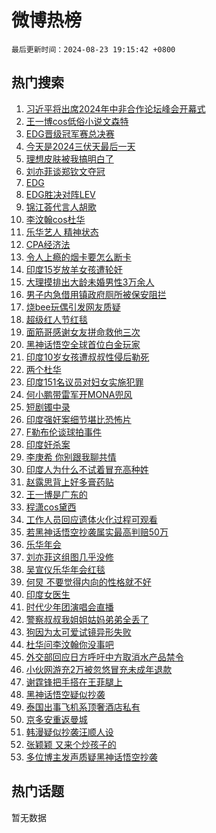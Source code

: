 # 微博热榜

`最后更新时间：2024-08-23 19:15:42 +0800`

## 热门搜索

1. [习近平将出席2024年中非合作论坛峰会开幕式](https://m.weibo.cn/search?containerid=100103type%3D1%26t%3D10%26q%3D%23%E4%B9%A0%E8%BF%91%E5%B9%B3%E5%B0%86%E5%87%BA%E5%B8%AD2024%E5%B9%B4%E4%B8%AD%E9%9D%9E%E5%90%88%E4%BD%9C%E8%AE%BA%E5%9D%9B%E5%B3%B0%E4%BC%9A%E5%BC%80%E5%B9%95%E5%BC%8F%23&stream_entry_id=51&isnewpage=1&extparam=seat%3D1%26stream_entry_id%3D51%26c_type%3D51%26cate%3D10103%26pos%3D0%26q%3D%2523%25E4%25B9%25A0%25E8%25BF%2591%25E5%25B9%25B3%25E5%25B0%2586%25E5%2587%25BA%25E5%25B8%25AD2024%25E5%25B9%25B4%25E4%25B8%25AD%25E9%259D%259E%25E5%2590%2588%25E4%25BD%259C%25E8%25AE%25BA%25E5%259D%259B%25E5%25B3%25B0%25E4%25BC%259A%25E5%25BC%2580%25E5%25B9%2595%25E5%25BC%258F%2523%26dgr%3D0%26filter_type%3Drealtimehot%26display_time%3D1724411741%26pre_seqid%3D1724411741489026658135)
1. [王一博cos低俗小说文森特](https://m.weibo.cn/search?containerid=100103type%3D1%26t%3D10%26q%3D%23%E7%8E%8B%E4%B8%80%E5%8D%9Acos%E4%BD%8E%E4%BF%97%E5%B0%8F%E8%AF%B4%E6%96%87%E6%A3%AE%E7%89%B9%23&stream_entry_id=31&isnewpage=1&extparam=seat%3D1%26lcate%3D5001%26q%3D%2523%25E7%258E%258B%25E4%25B8%2580%25E5%258D%259Acos%25E4%25BD%258E%25E4%25BF%2597%25E5%25B0%258F%25E8%25AF%25B4%25E6%2596%2587%25E6%25A3%25AE%25E7%2589%25B9%2523%26dgr%3D0%26realpos%3D1%26c_type%3D31%26flag%3D1%26cate%3D5001%26pos%3D0%26filter_type%3Drealtimehot%26band_rank%3D1%26stream_entry_id%3D31%26display_time%3D1724411741%26pre_seqid%3D1724411741489026658135)
1. [EDG晋级冠军赛总决赛](https://m.weibo.cn/search?containerid=100103type%3D1%26t%3D10%26q%3D%23EDG%E6%99%8B%E7%BA%A7%E5%86%A0%E5%86%9B%E8%B5%9B%E6%80%BB%E5%86%B3%E8%B5%9B%23&stream_entry_id=31&isnewpage=1&extparam=seat%3D1%26lcate%3D5001%26q%3D%2523EDG%25E6%2599%258B%25E7%25BA%25A7%25E5%2586%25A0%25E5%2586%259B%25E8%25B5%259B%25E6%2580%25BB%25E5%2586%25B3%25E8%25B5%259B%2523%26dgr%3D0%26realpos%3D2%26c_type%3D31%26flag%3D1%26cate%3D5001%26pos%3D1%26filter_type%3Drealtimehot%26band_rank%3D2%26stream_entry_id%3D31%26display_time%3D1724411741%26pre_seqid%3D1724411741489026658135)
1. [今天是2024三伏天最后一天](https://m.weibo.cn/search?containerid=100103type%3D1%26t%3D10%26q%3D%23%E4%BB%8A%E5%A4%A9%E6%98%AF2024%E4%B8%89%E4%BC%8F%E5%A4%A9%E6%9C%80%E5%90%8E%E4%B8%80%E5%A4%A9%23&stream_entry_id=31&isnewpage=1&extparam=seat%3D1%26lcate%3D5001%26q%3D%2523%25E4%25BB%258A%25E5%25A4%25A9%25E6%2598%25AF2024%25E4%25B8%2589%25E4%25BC%258F%25E5%25A4%25A9%25E6%259C%2580%25E5%2590%258E%25E4%25B8%2580%25E5%25A4%25A9%2523%26dgr%3D0%26realpos%3D3%26c_type%3D31%26flag%3D0%26cate%3D5001%26pos%3D2%26filter_type%3Drealtimehot%26band_rank%3D3%26stream_entry_id%3D31%26display_time%3D1724411741%26pre_seqid%3D1724411741489026658135)
1. [理想皮肤被我搞明白了](https://m.weibo.cn/search?containerid=100103type%3D1%26t%3D10%26q%3D%23%E7%90%86%E6%83%B3%E7%9A%AE%E8%82%A4%E8%A2%AB%E6%88%91%E6%90%9E%E6%98%8E%E7%99%BD%E4%BA%86%23&stream_entry_id=31&isnewpage=1&extparam=seat%3D1%26lcate%3D5001%26is_ad_pos%3D1%26q%3D%2523%25E7%2590%2586%25E6%2583%25B3%25E7%259A%25AE%25E8%2582%25A4%25E8%25A2%25AB%25E6%2588%2591%25E6%2590%259E%25E6%2598%258E%25E7%2599%25BD%25E4%25BA%2586%2523%26dgr%3D0%26filter_type%3Drealtimehot%26adid%3D251153%26topic_ad%3D1%26cate%3D5001%26pos%3D3%26c_type%3D31%26band_rank%3D4%26stream_entry_id%3D31%26display_time%3D1724411741%26pre_seqid%3D1724411741489026658135)
1. [刘亦菲谈郑钦文夺冠](https://m.weibo.cn/search?containerid=100103type%3D1%26t%3D10%26q%3D%23%E5%88%98%E4%BA%A6%E8%8F%B2%E8%B0%88%E9%83%91%E9%92%A6%E6%96%87%E5%A4%BA%E5%86%A0%23&stream_entry_id=31&isnewpage=1&extparam=seat%3D1%26lcate%3D5001%26q%3D%2523%25E5%2588%2598%25E4%25BA%25A6%25E8%258F%25B2%25E8%25B0%2588%25E9%2583%2591%25E9%2592%25A6%25E6%2596%2587%25E5%25A4%25BA%25E5%2586%25A0%2523%26dgr%3D0%26realpos%3D4%26c_type%3D31%26flag%3D1%26cate%3D5001%26pos%3D4%26filter_type%3Drealtimehot%26band_rank%3D4%26stream_entry_id%3D31%26display_time%3D1724411741%26pre_seqid%3D1724411741489026658135)
1. [EDG](https://m.weibo.cn/search?containerid=100103type%3D1%26t%3D10%26q%3DEDG&stream_entry_id=31&isnewpage=1&extparam=seat%3D1%26lcate%3D5001%26q%3DEDG%26dgr%3D0%26realpos%3D5%26c_type%3D31%26flag%3D0%26cate%3D5001%26pos%3D5%26filter_type%3Drealtimehot%26band_rank%3D5%26stream_entry_id%3D31%26display_time%3D1724411741%26pre_seqid%3D1724411741489026658135)
1. [EDG胜决对阵LEV](https://m.weibo.cn/search?containerid=100103type%3D1%26t%3D10%26q%3D%23EDG%E8%83%9C%E5%86%B3%E5%AF%B9%E9%98%B5LEV%23&stream_entry_id=31&isnewpage=1&extparam=seat%3D1%26lcate%3D5001%26q%3D%2523EDG%25E8%2583%259C%25E5%2586%25B3%25E5%25AF%25B9%25E9%2598%25B5LEV%2523%26dgr%3D0%26realpos%3D6%26c_type%3D31%26flag%3D0%26cate%3D5001%26pos%3D6%26filter_type%3Drealtimehot%26band_rank%3D6%26stream_entry_id%3D31%26display_time%3D1724411741%26pre_seqid%3D1724411741489026658135)
1. [锦江荟代言人胡歌](https://m.weibo.cn/search?containerid=100103type%3D1%26t%3D10%26q%3D%23%E9%94%A6%E6%B1%9F%E8%8D%9F%E4%BB%A3%E8%A8%80%E4%BA%BA%E8%83%A1%E6%AD%8C%23&stream_entry_id=31&isnewpage=1&extparam=seat%3D1%26lcate%3D5001%26is_ad_pos%3D1%26q%3D%2523%25E9%2594%25A6%25E6%25B1%259F%25E8%258D%259F%25E4%25BB%25A3%25E8%25A8%2580%25E4%25BA%25BA%25E8%2583%25A1%25E6%25AD%258C%2523%26dgr%3D0%26filter_type%3Drealtimehot%26adid%3D250757%26topic_ad%3D1%26cate%3D5001%26pos%3D7%26c_type%3D31%26band_rank%3D7%26stream_entry_id%3D31%26display_time%3D1724411741%26pre_seqid%3D1724411741489026658135)
1. [李汶翰cos杜华](https://m.weibo.cn/search?containerid=100103type%3D1%26t%3D10%26q%3D%23%E6%9D%8E%E6%B1%B6%E7%BF%B0cos%E6%9D%9C%E5%8D%8E%23&stream_entry_id=31&isnewpage=1&extparam=seat%3D1%26lcate%3D5001%26q%3D%2523%25E6%259D%258E%25E6%25B1%25B6%25E7%25BF%25B0cos%25E6%259D%259C%25E5%258D%258E%2523%26dgr%3D0%26realpos%3D7%26c_type%3D31%26flag%3D1%26cate%3D5001%26pos%3D8%26filter_type%3Drealtimehot%26band_rank%3D7%26stream_entry_id%3D31%26display_time%3D1724411741%26pre_seqid%3D1724411741489026658135)
1. [乐华艺人 精神状态](https://m.weibo.cn/search?containerid=100103type%3D1%26t%3D10%26q%3D%E4%B9%90%E5%8D%8E%E8%89%BA%E4%BA%BA+%E7%B2%BE%E7%A5%9E%E7%8A%B6%E6%80%81&stream_entry_id=31&isnewpage=1&extparam=seat%3D1%26lcate%3D5001%26q%3D%25E4%25B9%2590%25E5%258D%258E%25E8%2589%25BA%25E4%25BA%25BA%2520%25E7%25B2%25BE%25E7%25A5%259E%25E7%258A%25B6%25E6%2580%2581%26dgr%3D0%26realpos%3D8%26c_type%3D31%26flag%3D1%26cate%3D5001%26pos%3D9%26filter_type%3Drealtimehot%26band_rank%3D8%26stream_entry_id%3D31%26display_time%3D1724411741%26pre_seqid%3D1724411741489026658135)
1. [CPA经济法](https://m.weibo.cn/search?containerid=100103type%3D1%26t%3D10%26q%3DCPA%E7%BB%8F%E6%B5%8E%E6%B3%95&stream_entry_id=31&isnewpage=1&extparam=seat%3D1%26lcate%3D5001%26q%3DCPA%25E7%25BB%258F%25E6%25B5%258E%25E6%25B3%2595%26dgr%3D0%26realpos%3D9%26c_type%3D31%26flag%3D1%26cate%3D5001%26pos%3D10%26filter_type%3Drealtimehot%26band_rank%3D9%26stream_entry_id%3D31%26display_time%3D1724411741%26pre_seqid%3D1724411741489026658135)
1. [令人上瘾的烟卡要怎么断卡](https://m.weibo.cn/search?containerid=100103type%3D1%26t%3D10%26q%3D%23%E4%BB%A4%E4%BA%BA%E4%B8%8A%E7%98%BE%E7%9A%84%E7%83%9F%E5%8D%A1%E8%A6%81%E6%80%8E%E4%B9%88%E6%96%AD%E5%8D%A1%23&stream_entry_id=31&isnewpage=1&extparam=seat%3D1%26lcate%3D5001%26q%3D%2523%25E4%25BB%25A4%25E4%25BA%25BA%25E4%25B8%258A%25E7%2598%25BE%25E7%259A%2584%25E7%2583%259F%25E5%258D%25A1%25E8%25A6%2581%25E6%2580%258E%25E4%25B9%2588%25E6%2596%25AD%25E5%258D%25A1%2523%26dgr%3D0%26realpos%3D10%26c_type%3D31%26flag%3D1%26cate%3D5001%26pos%3D11%26filter_type%3Drealtimehot%26band_rank%3D10%26stream_entry_id%3D31%26display_time%3D1724411741%26pre_seqid%3D1724411741489026658135)
1. [印度15岁放羊女孩遭轮奸](https://m.weibo.cn/search?containerid=100103type%3D1%26t%3D10%26q%3D%23%E5%8D%B0%E5%BA%A615%E5%B2%81%E6%94%BE%E7%BE%8A%E5%A5%B3%E5%AD%A9%E9%81%AD%E8%BD%AE%E5%A5%B8%23&stream_entry_id=31&isnewpage=1&extparam=seat%3D1%26lcate%3D5001%26q%3D%2523%25E5%258D%25B0%25E5%25BA%25A615%25E5%25B2%2581%25E6%2594%25BE%25E7%25BE%258A%25E5%25A5%25B3%25E5%25AD%25A9%25E9%2581%25AD%25E8%25BD%25AE%25E5%25A5%25B8%2523%26dgr%3D0%26realpos%3D11%26c_type%3D31%26flag%3D1%26cate%3D5001%26pos%3D12%26filter_type%3Drealtimehot%26band_rank%3D11%26stream_entry_id%3D31%26display_time%3D1724411741%26pre_seqid%3D1724411741489026658135)
1. [大理摸排出大龄未婚男性3万余人](https://m.weibo.cn/search?containerid=100103type%3D1%26t%3D10%26q%3D%23%E5%A4%A7%E7%90%86%E6%91%B8%E6%8E%92%E5%87%BA%E5%A4%A7%E9%BE%84%E6%9C%AA%E5%A9%9A%E7%94%B7%E6%80%A73%E4%B8%87%E4%BD%99%E4%BA%BA%23&stream_entry_id=31&isnewpage=1&extparam=seat%3D1%26lcate%3D5001%26q%3D%2523%25E5%25A4%25A7%25E7%2590%2586%25E6%2591%25B8%25E6%258E%2592%25E5%2587%25BA%25E5%25A4%25A7%25E9%25BE%2584%25E6%259C%25AA%25E5%25A9%259A%25E7%2594%25B7%25E6%2580%25A73%25E4%25B8%2587%25E4%25BD%2599%25E4%25BA%25BA%2523%26dgr%3D0%26realpos%3D12%26c_type%3D31%26flag%3D0%26cate%3D5001%26pos%3D13%26filter_type%3Drealtimehot%26band_rank%3D12%26stream_entry_id%3D31%26display_time%3D1724411741%26pre_seqid%3D1724411741489026658135)
1. [男子内急借用镇政府厕所被保安阻拦](https://m.weibo.cn/search?containerid=100103type%3D1%26t%3D10%26q%3D%23%E7%94%B7%E5%AD%90%E5%86%85%E6%80%A5%E5%80%9F%E7%94%A8%E9%95%87%E6%94%BF%E5%BA%9C%E5%8E%95%E6%89%80%E8%A2%AB%E4%BF%9D%E5%AE%89%E9%98%BB%E6%8B%A6%23&stream_entry_id=31&isnewpage=1&extparam=seat%3D1%26lcate%3D5001%26q%3D%2523%25E7%2594%25B7%25E5%25AD%2590%25E5%2586%2585%25E6%2580%25A5%25E5%2580%259F%25E7%2594%25A8%25E9%2595%2587%25E6%2594%25BF%25E5%25BA%259C%25E5%258E%2595%25E6%2589%2580%25E8%25A2%25AB%25E4%25BF%259D%25E5%25AE%2589%25E9%2598%25BB%25E6%258B%25A6%2523%26dgr%3D0%26realpos%3D13%26c_type%3D31%26flag%3D1%26cate%3D5001%26pos%3D14%26filter_type%3Drealtimehot%26band_rank%3D13%26stream_entry_id%3D31%26display_time%3D1724411741%26pre_seqid%3D1724411741489026658135)
1. [烧bee玩偶引发网友质疑](https://m.weibo.cn/search?containerid=100103type%3D1%26t%3D10%26q%3D%23%E7%83%A7bee%E7%8E%A9%E5%81%B6%E5%BC%95%E5%8F%91%E7%BD%91%E5%8F%8B%E8%B4%A8%E7%96%91%23&stream_entry_id=31&isnewpage=1&extparam=seat%3D1%26lcate%3D5001%26q%3D%2523%25E7%2583%25A7bee%25E7%258E%25A9%25E5%2581%25B6%25E5%25BC%2595%25E5%258F%2591%25E7%25BD%2591%25E5%258F%258B%25E8%25B4%25A8%25E7%2596%2591%2523%26dgr%3D0%26realpos%3D14%26c_type%3D31%26flag%3D1%26cate%3D5001%26pos%3D15%26filter_type%3Drealtimehot%26band_rank%3D14%26stream_entry_id%3D31%26display_time%3D1724411741%26pre_seqid%3D1724411741489026658135)
1. [超级红人节红毯](https://m.weibo.cn/search?containerid=100103type%3D1%26t%3D10%26q%3D%23%E8%B6%85%E7%BA%A7%E7%BA%A2%E4%BA%BA%E8%8A%82%E7%BA%A2%E6%AF%AF%23&stream_entry_id=31&isnewpage=1&extparam=seat%3D1%26lcate%3D5001%26q%3D%2523%25E8%25B6%2585%25E7%25BA%25A7%25E7%25BA%25A2%25E4%25BA%25BA%25E8%258A%2582%25E7%25BA%25A2%25E6%25AF%25AF%2523%26dgr%3D0%26realpos%3D15%26adid%3D251188%26c_type%3D31%26flag%3D0%26cate%3D5001%26pos%3D16%26filter_type%3Drealtimehot%26band_rank%3D15%26stream_entry_id%3D31%26display_time%3D1724411741%26pre_seqid%3D1724411741489026658135)
1. [面筋哥感谢女友拼命救他三次](https://m.weibo.cn/search?containerid=100103type%3D1%26t%3D10%26q%3D%23%E9%9D%A2%E7%AD%8B%E5%93%A5%E6%84%9F%E8%B0%A2%E5%A5%B3%E5%8F%8B%E6%8B%BC%E5%91%BD%E6%95%91%E4%BB%96%E4%B8%89%E6%AC%A1%23&stream_entry_id=31&isnewpage=1&extparam=seat%3D1%26lcate%3D5001%26q%3D%2523%25E9%259D%25A2%25E7%25AD%258B%25E5%2593%25A5%25E6%2584%259F%25E8%25B0%25A2%25E5%25A5%25B3%25E5%258F%258B%25E6%258B%25BC%25E5%2591%25BD%25E6%2595%2591%25E4%25BB%2596%25E4%25B8%2589%25E6%25AC%25A1%2523%26dgr%3D0%26realpos%3D16%26c_type%3D31%26flag%3D1%26cate%3D5001%26pos%3D17%26filter_type%3Drealtimehot%26band_rank%3D16%26stream_entry_id%3D31%26display_time%3D1724411741%26pre_seqid%3D1724411741489026658135)
1. [黑神话悟空全球首位白金玩家](https://m.weibo.cn/search?containerid=100103type%3D1%26t%3D10%26q%3D%23%E9%BB%91%E7%A5%9E%E8%AF%9D%E6%82%9F%E7%A9%BA%E5%85%A8%E7%90%83%E9%A6%96%E4%BD%8D%E7%99%BD%E9%87%91%E7%8E%A9%E5%AE%B6%23&stream_entry_id=31&isnewpage=1&extparam=seat%3D1%26lcate%3D5001%26q%3D%2523%25E9%25BB%2591%25E7%25A5%259E%25E8%25AF%259D%25E6%2582%259F%25E7%25A9%25BA%25E5%2585%25A8%25E7%2590%2583%25E9%25A6%2596%25E4%25BD%258D%25E7%2599%25BD%25E9%2587%2591%25E7%258E%25A9%25E5%25AE%25B6%2523%26dgr%3D0%26realpos%3D17%26c_type%3D31%26flag%3D0%26cate%3D5001%26pos%3D18%26filter_type%3Drealtimehot%26band_rank%3D17%26stream_entry_id%3D31%26display_time%3D1724411741%26pre_seqid%3D1724411741489026658135)
1. [印度10岁女孩遭叔叔性侵后勒死](https://m.weibo.cn/search?containerid=100103type%3D1%26t%3D10%26q%3D%23%E5%8D%B0%E5%BA%A610%E5%B2%81%E5%A5%B3%E5%AD%A9%E9%81%AD%E5%8F%94%E5%8F%94%E6%80%A7%E4%BE%B5%E5%90%8E%E5%8B%92%E6%AD%BB%23&stream_entry_id=31&isnewpage=1&extparam=seat%3D1%26lcate%3D5001%26q%3D%2523%25E5%258D%25B0%25E5%25BA%25A610%25E5%25B2%2581%25E5%25A5%25B3%25E5%25AD%25A9%25E9%2581%25AD%25E5%258F%2594%25E5%258F%2594%25E6%2580%25A7%25E4%25BE%25B5%25E5%2590%258E%25E5%258B%2592%25E6%25AD%25BB%2523%26dgr%3D0%26realpos%3D18%26c_type%3D31%26flag%3D1%26cate%3D5001%26pos%3D19%26filter_type%3Drealtimehot%26band_rank%3D18%26stream_entry_id%3D31%26display_time%3D1724411741%26pre_seqid%3D1724411741489026658135)
1. [两个杜华](https://m.weibo.cn/search?containerid=100103type%3D1%26t%3D10%26q%3D%E4%B8%A4%E4%B8%AA%E6%9D%9C%E5%8D%8E&stream_entry_id=31&isnewpage=1&extparam=seat%3D1%26lcate%3D5001%26q%3D%25E4%25B8%25A4%25E4%25B8%25AA%25E6%259D%259C%25E5%258D%258E%26dgr%3D0%26realpos%3D19%26c_type%3D31%26flag%3D1%26cate%3D5001%26pos%3D20%26filter_type%3Drealtimehot%26band_rank%3D19%26stream_entry_id%3D31%26display_time%3D1724411741%26pre_seqid%3D1724411741489026658135)
1. [印度151名议员对妇女实施犯罪](https://m.weibo.cn/search?containerid=100103type%3D1%26t%3D10%26q%3D%23%E5%8D%B0%E5%BA%A6151%E5%90%8D%E8%AE%AE%E5%91%98%E5%AF%B9%E5%A6%87%E5%A5%B3%E5%AE%9E%E6%96%BD%E7%8A%AF%E7%BD%AA%23&stream_entry_id=31&isnewpage=1&extparam=seat%3D1%26lcate%3D5001%26q%3D%2523%25E5%258D%25B0%25E5%25BA%25A6151%25E5%2590%258D%25E8%25AE%25AE%25E5%2591%2598%25E5%25AF%25B9%25E5%25A6%2587%25E5%25A5%25B3%25E5%25AE%259E%25E6%2596%25BD%25E7%258A%25AF%25E7%25BD%25AA%2523%26dgr%3D0%26realpos%3D20%26c_type%3D31%26flag%3D0%26cate%3D5001%26pos%3D21%26filter_type%3Drealtimehot%26band_rank%3D20%26stream_entry_id%3D31%26display_time%3D1724411741%26pre_seqid%3D1724411741489026658135)
1. [何小鹏带雷军开MONA兜风](https://m.weibo.cn/search?containerid=100103type%3D1%26t%3D10%26q%3D%23%E4%BD%95%E5%B0%8F%E9%B9%8F%E5%B8%A6%E9%9B%B7%E5%86%9B%E5%BC%80MONA%E5%85%9C%E9%A3%8E%23&stream_entry_id=31&isnewpage=1&extparam=seat%3D1%26lcate%3D5001%26q%3D%2523%25E4%25BD%2595%25E5%25B0%258F%25E9%25B9%258F%25E5%25B8%25A6%25E9%259B%25B7%25E5%2586%259B%25E5%25BC%2580MONA%25E5%2585%259C%25E9%25A3%258E%2523%26dgr%3D0%26realpos%3D21%26adid%3D251185%26c_type%3D31%26flag%3D0%26cate%3D5001%26pos%3D22%26filter_type%3Drealtimehot%26band_rank%3D21%26stream_entry_id%3D31%26display_time%3D1724411741%26pre_seqid%3D1724411741489026658135)
1. [短剧镯中录](https://m.weibo.cn/search?containerid=100103type%3D1%26t%3D10%26q%3D%E7%9F%AD%E5%89%A7%E9%95%AF%E4%B8%AD%E5%BD%95&stream_entry_id=31&isnewpage=1&extparam=seat%3D1%26lcate%3D5001%26q%3D%25E7%259F%25AD%25E5%2589%25A7%25E9%2595%25AF%25E4%25B8%25AD%25E5%25BD%2595%26dgr%3D0%26realpos%3D22%26c_type%3D31%26flag%3D1%26cate%3D5001%26pos%3D23%26filter_type%3Drealtimehot%26band_rank%3D22%26stream_entry_id%3D31%26display_time%3D1724411741%26pre_seqid%3D1724411741489026658135)
1. [印度强奸案细节堪比恐怖片](https://m.weibo.cn/search?containerid=100103type%3D1%26t%3D10%26q%3D%E5%8D%B0%E5%BA%A6%E5%BC%BA%E5%A5%B8%E6%A1%88%E7%BB%86%E8%8A%82%E5%A0%AA%E6%AF%94%E6%81%90%E6%80%96%E7%89%87&stream_entry_id=31&isnewpage=1&extparam=seat%3D1%26lcate%3D5001%26q%3D%25E5%258D%25B0%25E5%25BA%25A6%25E5%25BC%25BA%25E5%25A5%25B8%25E6%25A1%2588%25E7%25BB%2586%25E8%258A%2582%25E5%25A0%25AA%25E6%25AF%2594%25E6%2581%2590%25E6%2580%2596%25E7%2589%2587%26dgr%3D0%26realpos%3D23%26c_type%3D31%26flag%3D2%26cate%3D5001%26pos%3D24%26filter_type%3Drealtimehot%26band_rank%3D23%26stream_entry_id%3D31%26display_time%3D1724411741%26pre_seqid%3D1724411741489026658135)
1. [F勒布伦谈球拍事件](https://m.weibo.cn/search?containerid=100103type%3D1%26t%3D10%26q%3DF%E5%8B%92%E5%B8%83%E4%BC%A6%E8%B0%88%E7%90%83%E6%8B%8D%E4%BA%8B%E4%BB%B6&stream_entry_id=31&isnewpage=1&extparam=seat%3D1%26lcate%3D5001%26q%3DF%25E5%258B%2592%25E5%25B8%2583%25E4%25BC%25A6%25E8%25B0%2588%25E7%2590%2583%25E6%258B%258D%25E4%25BA%258B%25E4%25BB%25B6%26dgr%3D0%26realpos%3D24%26c_type%3D31%26flag%3D0%26cate%3D5001%26pos%3D25%26filter_type%3Drealtimehot%26band_rank%3D24%26stream_entry_id%3D31%26display_time%3D1724411741%26pre_seqid%3D1724411741489026658135)
1. [印度奸杀案](https://m.weibo.cn/search?containerid=100103type%3D1%26t%3D10%26q%3D%E5%8D%B0%E5%BA%A6%E5%A5%B8%E6%9D%80%E6%A1%88&stream_entry_id=31&isnewpage=1&extparam=seat%3D1%26lcate%3D5001%26q%3D%25E5%258D%25B0%25E5%25BA%25A6%25E5%25A5%25B8%25E6%259D%2580%25E6%25A1%2588%26dgr%3D0%26realpos%3D25%26c_type%3D31%26flag%3D0%26cate%3D5001%26pos%3D26%26filter_type%3Drealtimehot%26band_rank%3D25%26stream_entry_id%3D31%26display_time%3D1724411741%26pre_seqid%3D1724411741489026658135)
1. [李庚希 你别跟我聊共情](https://m.weibo.cn/search?containerid=100103type%3D1%26t%3D10%26q%3D%E6%9D%8E%E5%BA%9A%E5%B8%8C+%E4%BD%A0%E5%88%AB%E8%B7%9F%E6%88%91%E8%81%8A%E5%85%B1%E6%83%85&stream_entry_id=31&isnewpage=1&extparam=seat%3D1%26lcate%3D5001%26q%3D%25E6%259D%258E%25E5%25BA%259A%25E5%25B8%258C%2520%25E4%25BD%25A0%25E5%2588%25AB%25E8%25B7%259F%25E6%2588%2591%25E8%2581%258A%25E5%2585%25B1%25E6%2583%2585%26dgr%3D0%26realpos%3D26%26c_type%3D31%26flag%3D0%26cate%3D5001%26pos%3D27%26filter_type%3Drealtimehot%26band_rank%3D26%26stream_entry_id%3D31%26display_time%3D1724411741%26pre_seqid%3D1724411741489026658135)
1. [印度人为什么不试着冒充高种姓](https://m.weibo.cn/search?containerid=100103type%3D1%26t%3D10%26q%3D%23%E5%8D%B0%E5%BA%A6%E4%BA%BA%E4%B8%BA%E4%BB%80%E4%B9%88%E4%B8%8D%E8%AF%95%E7%9D%80%E5%86%92%E5%85%85%E9%AB%98%E7%A7%8D%E5%A7%93%23&stream_entry_id=31&isnewpage=1&extparam=seat%3D1%26lcate%3D5001%26q%3D%2523%25E5%258D%25B0%25E5%25BA%25A6%25E4%25BA%25BA%25E4%25B8%25BA%25E4%25BB%2580%25E4%25B9%2588%25E4%25B8%258D%25E8%25AF%2595%25E7%259D%2580%25E5%2586%2592%25E5%2585%2585%25E9%25AB%2598%25E7%25A7%258D%25E5%25A7%2593%2523%26dgr%3D0%26realpos%3D27%26c_type%3D31%26flag%3D0%26cate%3D5001%26pos%3D28%26filter_type%3Drealtimehot%26band_rank%3D27%26stream_entry_id%3D31%26display_time%3D1724411741%26pre_seqid%3D1724411741489026658135)
1. [赵露思背上好多膏药贴](https://m.weibo.cn/search?containerid=100103type%3D1%26t%3D10%26q%3D%23%E8%B5%B5%E9%9C%B2%E6%80%9D%E8%83%8C%E4%B8%8A%E5%A5%BD%E5%A4%9A%E8%86%8F%E8%8D%AF%E8%B4%B4%23&stream_entry_id=31&isnewpage=1&extparam=seat%3D1%26lcate%3D5001%26q%3D%2523%25E8%25B5%25B5%25E9%259C%25B2%25E6%2580%259D%25E8%2583%258C%25E4%25B8%258A%25E5%25A5%25BD%25E5%25A4%259A%25E8%2586%258F%25E8%258D%25AF%25E8%25B4%25B4%2523%26dgr%3D0%26realpos%3D28%26c_type%3D31%26flag%3D0%26cate%3D5001%26pos%3D29%26filter_type%3Drealtimehot%26band_rank%3D28%26stream_entry_id%3D31%26display_time%3D1724411741%26pre_seqid%3D1724411741489026658135)
1. [王一博是广东的](https://m.weibo.cn/search?containerid=100103type%3D1%26t%3D10%26q%3D%E7%8E%8B%E4%B8%80%E5%8D%9A%E6%98%AF%E5%B9%BF%E4%B8%9C%E7%9A%84&stream_entry_id=31&isnewpage=1&extparam=seat%3D1%26lcate%3D5001%26q%3D%25E7%258E%258B%25E4%25B8%2580%25E5%258D%259A%25E6%2598%25AF%25E5%25B9%25BF%25E4%25B8%259C%25E7%259A%2584%26dgr%3D0%26realpos%3D29%26c_type%3D31%26flag%3D1%26cate%3D5001%26pos%3D30%26filter_type%3Drealtimehot%26band_rank%3D29%26stream_entry_id%3D31%26display_time%3D1724411741%26pre_seqid%3D1724411741489026658135)
1. [程潇cos黛西](https://m.weibo.cn/search?containerid=100103type%3D1%26t%3D10%26q%3D%23%E7%A8%8B%E6%BD%87cos%E9%BB%9B%E8%A5%BF%23&stream_entry_id=31&isnewpage=1&extparam=seat%3D1%26lcate%3D5001%26q%3D%2523%25E7%25A8%258B%25E6%25BD%2587cos%25E9%25BB%259B%25E8%25A5%25BF%2523%26dgr%3D0%26realpos%3D30%26c_type%3D31%26flag%3D1%26cate%3D5001%26pos%3D31%26filter_type%3Drealtimehot%26band_rank%3D30%26stream_entry_id%3D31%26display_time%3D1724411741%26pre_seqid%3D1724411741489026658135)
1. [工作人员回应遗体火化过程可观看](https://m.weibo.cn/search?containerid=100103type%3D1%26t%3D10%26q%3D%23%E5%B7%A5%E4%BD%9C%E4%BA%BA%E5%91%98%E5%9B%9E%E5%BA%94%E9%81%97%E4%BD%93%E7%81%AB%E5%8C%96%E8%BF%87%E7%A8%8B%E5%8F%AF%E8%A7%82%E7%9C%8B%23&stream_entry_id=31&isnewpage=1&extparam=seat%3D1%26lcate%3D5001%26q%3D%2523%25E5%25B7%25A5%25E4%25BD%259C%25E4%25BA%25BA%25E5%2591%2598%25E5%259B%259E%25E5%25BA%2594%25E9%2581%2597%25E4%25BD%2593%25E7%2581%25AB%25E5%258C%2596%25E8%25BF%2587%25E7%25A8%258B%25E5%258F%25AF%25E8%25A7%2582%25E7%259C%258B%2523%26dgr%3D0%26realpos%3D31%26c_type%3D31%26flag%3D0%26cate%3D5001%26pos%3D32%26filter_type%3Drealtimehot%26band_rank%3D31%26stream_entry_id%3D31%26display_time%3D1724411741%26pre_seqid%3D1724411741489026658135)
1. [若黑神话悟空抄袭属实最高判赔50万](https://m.weibo.cn/search?containerid=100103type%3D1%26t%3D10%26q%3D%23%E8%8B%A5%E9%BB%91%E7%A5%9E%E8%AF%9D%E6%82%9F%E7%A9%BA%E6%8A%84%E8%A2%AD%E5%B1%9E%E5%AE%9E%E6%9C%80%E9%AB%98%E5%88%A4%E8%B5%9450%E4%B8%87%23&stream_entry_id=31&isnewpage=1&extparam=seat%3D1%26lcate%3D5001%26q%3D%2523%25E8%258B%25A5%25E9%25BB%2591%25E7%25A5%259E%25E8%25AF%259D%25E6%2582%259F%25E7%25A9%25BA%25E6%258A%2584%25E8%25A2%25AD%25E5%25B1%259E%25E5%25AE%259E%25E6%259C%2580%25E9%25AB%2598%25E5%2588%25A4%25E8%25B5%259450%25E4%25B8%2587%2523%26dgr%3D0%26realpos%3D32%26c_type%3D31%26flag%3D0%26cate%3D5001%26pos%3D33%26filter_type%3Drealtimehot%26band_rank%3D32%26stream_entry_id%3D31%26display_time%3D1724411741%26pre_seqid%3D1724411741489026658135)
1. [乐华年会](https://m.weibo.cn/search?containerid=100103type%3D1%26t%3D10%26q%3D%E4%B9%90%E5%8D%8E%E5%B9%B4%E4%BC%9A&stream_entry_id=31&isnewpage=1&extparam=seat%3D1%26lcate%3D5001%26q%3D%25E4%25B9%2590%25E5%258D%258E%25E5%25B9%25B4%25E4%25BC%259A%26dgr%3D0%26realpos%3D33%26c_type%3D31%26flag%3D0%26cate%3D5001%26pos%3D34%26filter_type%3Drealtimehot%26band_rank%3D33%26stream_entry_id%3D31%26display_time%3D1724411741%26pre_seqid%3D1724411741489026658135)
1. [刘亦菲这组图几乎没修](https://m.weibo.cn/search?containerid=100103type%3D1%26t%3D10%26q%3D%E5%88%98%E4%BA%A6%E8%8F%B2%E8%BF%99%E7%BB%84%E5%9B%BE%E5%87%A0%E4%B9%8E%E6%B2%A1%E4%BF%AE&stream_entry_id=31&isnewpage=1&extparam=seat%3D1%26lcate%3D5001%26q%3D%25E5%2588%2598%25E4%25BA%25A6%25E8%258F%25B2%25E8%25BF%2599%25E7%25BB%2584%25E5%259B%25BE%25E5%2587%25A0%25E4%25B9%258E%25E6%25B2%25A1%25E4%25BF%25AE%26dgr%3D0%26realpos%3D34%26c_type%3D31%26flag%3D0%26cate%3D5001%26pos%3D35%26filter_type%3Drealtimehot%26band_rank%3D34%26stream_entry_id%3D31%26display_time%3D1724411741%26pre_seqid%3D1724411741489026658135)
1. [吴宣仪乐华年会红毯](https://m.weibo.cn/search?containerid=100103type%3D1%26t%3D10%26q%3D%23%E5%90%B4%E5%AE%A3%E4%BB%AA%E4%B9%90%E5%8D%8E%E5%B9%B4%E4%BC%9A%E7%BA%A2%E6%AF%AF%23&stream_entry_id=31&isnewpage=1&extparam=seat%3D1%26lcate%3D5001%26q%3D%2523%25E5%2590%25B4%25E5%25AE%25A3%25E4%25BB%25AA%25E4%25B9%2590%25E5%258D%258E%25E5%25B9%25B4%25E4%25BC%259A%25E7%25BA%25A2%25E6%25AF%25AF%2523%26dgr%3D0%26realpos%3D35%26c_type%3D31%26flag%3D1%26cate%3D5001%26pos%3D36%26filter_type%3Drealtimehot%26band_rank%3D35%26stream_entry_id%3D31%26display_time%3D1724411741%26pre_seqid%3D1724411741489026658135)
1. [何炅 不要觉得内向的性格就不好](https://m.weibo.cn/search?containerid=100103type%3D1%26t%3D10%26q%3D%E4%BD%95%E7%82%85+%E4%B8%8D%E8%A6%81%E8%A7%89%E5%BE%97%E5%86%85%E5%90%91%E7%9A%84%E6%80%A7%E6%A0%BC%E5%B0%B1%E4%B8%8D%E5%A5%BD&stream_entry_id=31&isnewpage=1&extparam=seat%3D1%26lcate%3D5001%26q%3D%25E4%25BD%2595%25E7%2582%2585%2520%25E4%25B8%258D%25E8%25A6%2581%25E8%25A7%2589%25E5%25BE%2597%25E5%2586%2585%25E5%2590%2591%25E7%259A%2584%25E6%2580%25A7%25E6%25A0%25BC%25E5%25B0%25B1%25E4%25B8%258D%25E5%25A5%25BD%26dgr%3D0%26realpos%3D36%26c_type%3D31%26flag%3D1%26cate%3D5001%26pos%3D37%26filter_type%3Drealtimehot%26band_rank%3D36%26stream_entry_id%3D31%26display_time%3D1724411741%26pre_seqid%3D1724411741489026658135)
1. [印度女医生](https://m.weibo.cn/search?containerid=100103type%3D1%26t%3D10%26q%3D%E5%8D%B0%E5%BA%A6%E5%A5%B3%E5%8C%BB%E7%94%9F&stream_entry_id=31&isnewpage=1&extparam=seat%3D1%26lcate%3D5001%26q%3D%25E5%258D%25B0%25E5%25BA%25A6%25E5%25A5%25B3%25E5%258C%25BB%25E7%2594%259F%26dgr%3D0%26realpos%3D37%26c_type%3D31%26flag%3D0%26cate%3D5001%26pos%3D38%26filter_type%3Drealtimehot%26band_rank%3D37%26stream_entry_id%3D31%26display_time%3D1724411741%26pre_seqid%3D1724411741489026658135)
1. [时代少年团演唱会直播](https://m.weibo.cn/search?containerid=100103type%3D1%26t%3D10%26q%3D%E6%97%B6%E4%BB%A3%E5%B0%91%E5%B9%B4%E5%9B%A2%E6%BC%94%E5%94%B1%E4%BC%9A%E7%9B%B4%E6%92%AD&stream_entry_id=31&isnewpage=1&extparam=seat%3D1%26lcate%3D5001%26q%3D%25E6%2597%25B6%25E4%25BB%25A3%25E5%25B0%2591%25E5%25B9%25B4%25E5%259B%25A2%25E6%25BC%2594%25E5%2594%25B1%25E4%25BC%259A%25E7%259B%25B4%25E6%2592%25AD%26dgr%3D0%26realpos%3D38%26c_type%3D31%26flag%3D1%26cate%3D5001%26pos%3D39%26filter_type%3Drealtimehot%26band_rank%3D38%26stream_entry_id%3D31%26display_time%3D1724411741%26pre_seqid%3D1724411741489026658135)
1. [警察叔叔我姐姐姑妈弟弟全丢了](https://m.weibo.cn/search?containerid=100103type%3D1%26t%3D10%26q%3D%23%E8%AD%A6%E5%AF%9F%E5%8F%94%E5%8F%94%E6%88%91%E5%A7%90%E5%A7%90%E5%A7%91%E5%A6%88%E5%BC%9F%E5%BC%9F%E5%85%A8%E4%B8%A2%E4%BA%86%23&stream_entry_id=31&isnewpage=1&extparam=seat%3D1%26lcate%3D5001%26q%3D%2523%25E8%25AD%25A6%25E5%25AF%259F%25E5%258F%2594%25E5%258F%2594%25E6%2588%2591%25E5%25A7%2590%25E5%25A7%2590%25E5%25A7%2591%25E5%25A6%2588%25E5%25BC%259F%25E5%25BC%259F%25E5%2585%25A8%25E4%25B8%25A2%25E4%25BA%2586%2523%26dgr%3D0%26realpos%3D39%26c_type%3D31%26flag%3D0%26cate%3D5001%26pos%3D40%26filter_type%3Drealtimehot%26band_rank%3D39%26stream_entry_id%3D31%26display_time%3D1724411741%26pre_seqid%3D1724411741489026658135)
1. [狗因为太可爱试镜异形失败](https://m.weibo.cn/search?containerid=100103type%3D1%26t%3D10%26q%3D%E7%8B%97%E5%9B%A0%E4%B8%BA%E5%A4%AA%E5%8F%AF%E7%88%B1%E8%AF%95%E9%95%9C%E5%BC%82%E5%BD%A2%E5%A4%B1%E8%B4%A5&stream_entry_id=31&isnewpage=1&extparam=seat%3D1%26lcate%3D5001%26q%3D%25E7%258B%2597%25E5%259B%25A0%25E4%25B8%25BA%25E5%25A4%25AA%25E5%258F%25AF%25E7%2588%25B1%25E8%25AF%2595%25E9%2595%259C%25E5%25BC%2582%25E5%25BD%25A2%25E5%25A4%25B1%25E8%25B4%25A5%26dgr%3D0%26realpos%3D40%26c_type%3D31%26flag%3D0%26cate%3D5001%26pos%3D41%26filter_type%3Drealtimehot%26band_rank%3D40%26stream_entry_id%3D31%26display_time%3D1724411741%26pre_seqid%3D1724411741489026658135)
1. [杜华问李汶翰你没事吧](https://m.weibo.cn/search?containerid=100103type%3D1%26t%3D10%26q%3D%23%E6%9D%9C%E5%8D%8E%E9%97%AE%E6%9D%8E%E6%B1%B6%E7%BF%B0%E4%BD%A0%E6%B2%A1%E4%BA%8B%E5%90%A7%23&stream_entry_id=31&isnewpage=1&extparam=seat%3D1%26lcate%3D5001%26q%3D%2523%25E6%259D%259C%25E5%258D%258E%25E9%2597%25AE%25E6%259D%258E%25E6%25B1%25B6%25E7%25BF%25B0%25E4%25BD%25A0%25E6%25B2%25A1%25E4%25BA%258B%25E5%2590%25A7%2523%26dgr%3D0%26realpos%3D41%26c_type%3D31%26flag%3D1%26cate%3D5001%26pos%3D42%26filter_type%3Drealtimehot%26band_rank%3D41%26stream_entry_id%3D31%26display_time%3D1724411741%26pre_seqid%3D1724411741489026658135)
1. [外交部回应日方呼吁中方取消水产品禁令](https://m.weibo.cn/search?containerid=100103type%3D1%26t%3D10%26q%3D%23%E5%A4%96%E4%BA%A4%E9%83%A8%E5%9B%9E%E5%BA%94%E6%97%A5%E6%96%B9%E5%91%BC%E5%90%81%E4%B8%AD%E6%96%B9%E5%8F%96%E6%B6%88%E6%B0%B4%E4%BA%A7%E5%93%81%E7%A6%81%E4%BB%A4%23&stream_entry_id=31&isnewpage=1&extparam=seat%3D1%26lcate%3D5001%26q%3D%2523%25E5%25A4%2596%25E4%25BA%25A4%25E9%2583%25A8%25E5%259B%259E%25E5%25BA%2594%25E6%2597%25A5%25E6%2596%25B9%25E5%2591%25BC%25E5%2590%2581%25E4%25B8%25AD%25E6%2596%25B9%25E5%258F%2596%25E6%25B6%2588%25E6%25B0%25B4%25E4%25BA%25A7%25E5%2593%2581%25E7%25A6%2581%25E4%25BB%25A4%2523%26dgr%3D0%26realpos%3D42%26c_type%3D31%26flag%3D1%26cate%3D5001%26pos%3D43%26filter_type%3Drealtimehot%26band_rank%3D42%26stream_entry_id%3D31%26display_time%3D1724411741%26pre_seqid%3D1724411741489026658135)
1. [小伙网游充2万被忽悠冒充未成年退款](https://m.weibo.cn/search?containerid=100103type%3D1%26t%3D10%26q%3D%23%E5%B0%8F%E4%BC%99%E7%BD%91%E6%B8%B8%E5%85%852%E4%B8%87%E8%A2%AB%E5%BF%BD%E6%82%A0%E5%86%92%E5%85%85%E6%9C%AA%E6%88%90%E5%B9%B4%E9%80%80%E6%AC%BE%23&stream_entry_id=31&isnewpage=1&extparam=seat%3D1%26lcate%3D5001%26q%3D%2523%25E5%25B0%258F%25E4%25BC%2599%25E7%25BD%2591%25E6%25B8%25B8%25E5%2585%25852%25E4%25B8%2587%25E8%25A2%25AB%25E5%25BF%25BD%25E6%2582%25A0%25E5%2586%2592%25E5%2585%2585%25E6%259C%25AA%25E6%2588%2590%25E5%25B9%25B4%25E9%2580%2580%25E6%25AC%25BE%2523%26dgr%3D0%26realpos%3D43%26c_type%3D31%26flag%3D0%26cate%3D5001%26pos%3D44%26filter_type%3Drealtimehot%26band_rank%3D43%26stream_entry_id%3D31%26display_time%3D1724411741%26pre_seqid%3D1724411741489026658135)
1. [谢霆锋把手搭在王菲腿上](https://m.weibo.cn/search?containerid=100103type%3D1%26t%3D10%26q%3D%23%E8%B0%A2%E9%9C%86%E9%94%8B%E6%8A%8A%E6%89%8B%E6%90%AD%E5%9C%A8%E7%8E%8B%E8%8F%B2%E8%85%BF%E4%B8%8A%23&stream_entry_id=31&isnewpage=1&extparam=seat%3D1%26lcate%3D5001%26q%3D%2523%25E8%25B0%25A2%25E9%259C%2586%25E9%2594%258B%25E6%258A%258A%25E6%2589%258B%25E6%2590%25AD%25E5%259C%25A8%25E7%258E%258B%25E8%258F%25B2%25E8%2585%25BF%25E4%25B8%258A%2523%26dgr%3D0%26realpos%3D44%26c_type%3D31%26flag%3D0%26cate%3D5001%26pos%3D45%26filter_type%3Drealtimehot%26band_rank%3D44%26stream_entry_id%3D31%26display_time%3D1724411741%26pre_seqid%3D1724411741489026658135)
1. [黑神话悟空疑似抄袭](https://m.weibo.cn/search?containerid=100103type%3D1%26t%3D10%26q%3D%E9%BB%91%E7%A5%9E%E8%AF%9D%E6%82%9F%E7%A9%BA%E7%96%91%E4%BC%BC%E6%8A%84%E8%A2%AD&stream_entry_id=31&isnewpage=1&extparam=seat%3D1%26lcate%3D5001%26q%3D%25E9%25BB%2591%25E7%25A5%259E%25E8%25AF%259D%25E6%2582%259F%25E7%25A9%25BA%25E7%2596%2591%25E4%25BC%25BC%25E6%258A%2584%25E8%25A2%25AD%26dgr%3D0%26realpos%3D45%26c_type%3D31%26flag%3D0%26cate%3D5001%26pos%3D46%26filter_type%3Drealtimehot%26band_rank%3D45%26stream_entry_id%3D31%26display_time%3D1724411741%26pre_seqid%3D1724411741489026658135)
1. [泰国出事飞机系顶奢酒店私有](https://m.weibo.cn/search?containerid=100103type%3D1%26t%3D10%26q%3D%23%E6%B3%B0%E5%9B%BD%E5%87%BA%E4%BA%8B%E9%A3%9E%E6%9C%BA%E7%B3%BB%E9%A1%B6%E5%A5%A2%E9%85%92%E5%BA%97%E7%A7%81%E6%9C%89%23&stream_entry_id=31&isnewpage=1&extparam=seat%3D1%26lcate%3D5001%26q%3D%2523%25E6%25B3%25B0%25E5%259B%25BD%25E5%2587%25BA%25E4%25BA%258B%25E9%25A3%259E%25E6%259C%25BA%25E7%25B3%25BB%25E9%25A1%25B6%25E5%25A5%25A2%25E9%2585%2592%25E5%25BA%2597%25E7%25A7%2581%25E6%259C%2589%2523%26dgr%3D0%26realpos%3D46%26c_type%3D31%26flag%3D0%26cate%3D5001%26pos%3D47%26filter_type%3Drealtimehot%26band_rank%3D46%26stream_entry_id%3D31%26display_time%3D1724411741%26pre_seqid%3D1724411741489026658135)
1. [京多安重返曼城](https://m.weibo.cn/search?containerid=100103type%3D1%26t%3D10%26q%3D%23%E4%BA%AC%E5%A4%9A%E5%AE%89%E9%87%8D%E8%BF%94%E6%9B%BC%E5%9F%8E%23&stream_entry_id=31&isnewpage=1&extparam=seat%3D1%26lcate%3D5001%26q%3D%2523%25E4%25BA%25AC%25E5%25A4%259A%25E5%25AE%2589%25E9%2587%258D%25E8%25BF%2594%25E6%259B%25BC%25E5%259F%258E%2523%26dgr%3D0%26realpos%3D47%26c_type%3D31%26flag%3D1%26cate%3D5001%26pos%3D48%26filter_type%3Drealtimehot%26band_rank%3D47%26stream_entry_id%3D31%26display_time%3D1724411741%26pre_seqid%3D1724411741489026658135)
1. [韩漫疑似抄袭汪顺人设](https://m.weibo.cn/search?containerid=100103type%3D1%26t%3D10%26q%3D%23%E9%9F%A9%E6%BC%AB%E7%96%91%E4%BC%BC%E6%8A%84%E8%A2%AD%E6%B1%AA%E9%A1%BA%E4%BA%BA%E8%AE%BE%23&stream_entry_id=31&isnewpage=1&extparam=seat%3D1%26lcate%3D5001%26q%3D%2523%25E9%259F%25A9%25E6%25BC%25AB%25E7%2596%2591%25E4%25BC%25BC%25E6%258A%2584%25E8%25A2%25AD%25E6%25B1%25AA%25E9%25A1%25BA%25E4%25BA%25BA%25E8%25AE%25BE%2523%26dgr%3D0%26realpos%3D48%26c_type%3D31%26flag%3D1%26cate%3D5001%26pos%3D49%26filter_type%3Drealtimehot%26band_rank%3D48%26stream_entry_id%3D31%26display_time%3D1724411741%26pre_seqid%3D1724411741489026658135)
1. [张颖颖 又来个炒孩子的](https://m.weibo.cn/search?containerid=100103type%3D1%26t%3D10%26q%3D%E5%BC%A0%E9%A2%96%E9%A2%96+%E5%8F%88%E6%9D%A5%E4%B8%AA%E7%82%92%E5%AD%A9%E5%AD%90%E7%9A%84&stream_entry_id=31&isnewpage=1&extparam=seat%3D1%26lcate%3D5001%26q%3D%25E5%25BC%25A0%25E9%25A2%2596%25E9%25A2%2596%2520%25E5%258F%2588%25E6%259D%25A5%25E4%25B8%25AA%25E7%2582%2592%25E5%25AD%25A9%25E5%25AD%2590%25E7%259A%2584%26dgr%3D0%26realpos%3D49%26c_type%3D31%26flag%3D0%26cate%3D5001%26pos%3D50%26filter_type%3Drealtimehot%26band_rank%3D49%26stream_entry_id%3D31%26display_time%3D1724411741%26pre_seqid%3D1724411741489026658135)
1. [多位博主发声质疑黑神话悟空抄袭](https://m.weibo.cn/search?containerid=100103type%3D1%26t%3D10%26q%3D%23%E5%A4%9A%E4%BD%8D%E5%8D%9A%E4%B8%BB%E5%8F%91%E5%A3%B0%E8%B4%A8%E7%96%91%E9%BB%91%E7%A5%9E%E8%AF%9D%E6%82%9F%E7%A9%BA%E6%8A%84%E8%A2%AD%23&stream_entry_id=31&isnewpage=1&extparam=seat%3D1%26lcate%3D5001%26q%3D%2523%25E5%25A4%259A%25E4%25BD%258D%25E5%258D%259A%25E4%25B8%25BB%25E5%258F%2591%25E5%25A3%25B0%25E8%25B4%25A8%25E7%2596%2591%25E9%25BB%2591%25E7%25A5%259E%25E8%25AF%259D%25E6%2582%259F%25E7%25A9%25BA%25E6%258A%2584%25E8%25A2%25AD%2523%26dgr%3D0%26realpos%3D50%26c_type%3D31%26flag%3D1%26cate%3D5001%26pos%3D51%26filter_type%3Drealtimehot%26band_rank%3D50%26stream_entry_id%3D31%26display_time%3D1724411741%26pre_seqid%3D1724411741489026658135)

## 热门话题

暂无数据
